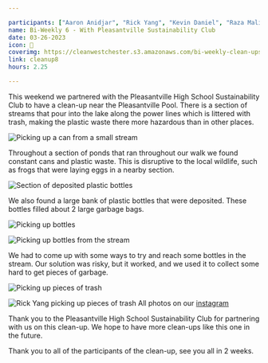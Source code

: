 ```yaml
---

participants: ["Aaron Anidjar", "Rick Yang", "Kevin Daniel", "Raza Malik", ]
name: Bi-Weekly 6 - With Pleasantville Sustainability Club
date: 03-26-2023
icon: 🌿
coverimg: https://cleanwestchester.s3.amazonaws.com/bi-weekly-clean-ups/clean-up-8/cw7insta-10.jpg
link: cleanup8
hours: 2.25

---
```


This weekend we partnered with the Pleasantville High School Sustainability Club to have a clean-up near the Pleasantville Pool. There is a section of streams that pour into the lake along the power lines which is littered with trash, making the plastic waste there more hazardous than in other places.

![Picking up a can from a small stream](https://cleanwestchester.s3.amazonaws.com/bi-weekly-clean-ups/clean-up-8/cw7insta-6.jpg)

Throughout a section of ponds that ran throughout our walk we found constant cans and plastic waste. This is disruptive to the local wildlife, such as frogs that were laying eggs in a nearby section.

![Section of deposited plastic bottles](https://cleanwestchester.s3.amazonaws.com/bi-weekly-clean-ups/clean-up-8/cw7insta-9.jpg)

We also found a large bank of plastic bottles that were deposited. These bottles filled about 2 large garbage bags.

![Picking up bottles](https://cleanwestchester.s3.amazonaws.com/bi-weekly-clean-ups/clean-up-8/cw7insta-8.jpg)

![Picking up bottles from the stream](https://cleanwestchester.s3.amazonaws.com/bi-weekly-clean-ups/clean-up-8/cw7insta-5.jpg)

We had to come up with some ways to try and reach some bottles in the stream. Our solution was risky, but it worked, and we used it to collect some hard to get pieces of garbage.

![Picking up pieces of trash](https://cleanwestchester.s3.amazonaws.com/bi-weekly-clean-ups/clean-up-8/cw7insta-2.jpg)

![Rick Yang picking up pieces of trash](https://cleanwestchester.s3.amazonaws.com/bi-weekly-clean-ups/clean-up-8/cw7insta-4.jpg)
All photos on our [instagram](https://www.instagram.com/p/CqRjMjDg5eZ/)


Thank you to the Pleasantville High School Sustainability Club for partnering with us on this clean-up. We hope to have more clean-ups like this one in the future.

Thank you to all of the participants of the clean-up, see you all in 2 weeks.
